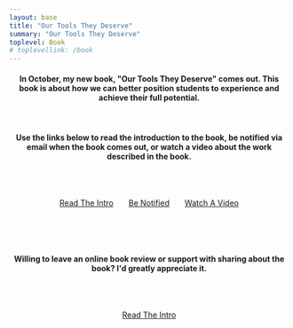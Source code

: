 ```yaml
---
layout: base
title: "Our Tools They Deserve"
summary: "Our Tools They Deserve"
toplevel: Book
# toplevellink: /book
---
```

<center>
<h4>In October, my new book, "Our Tools They Deserve" comes out. This book is about how we can better position students to experience and achieve their full potential.</h4><br/>

<h4>Use the links below to read the introduction to the book, be notified via email when the book comes out, or watch a video about the work described in the book.</h4><br/><br/>

<a href="https://tinyurl.com/Our-Tools-They-Deserve-Intro" class="get-started-btn scrollto">Read The Intro</a> &nbsp;&nbsp;&nbsp;&nbsp;&nbsp;
<a href="https://tinyurl.com/OTTD-Signup" class="get-started-btn scrollto">Be Notified</a> &nbsp;&nbsp;&nbsp;&nbsp;&nbsp;
<a href="https://youtu.be/CKJW-tvN5gs" class="get-started-btn scrollto">Watch A Video</a>

<br/><br/><br/>

<h4>Willing to leave an online book review or support with sharing about the book? I'd greatly appreciate it.</h4><br/><br/>

<a href="https://tinyurl.com/OTTD-Acceleration-Team" class="get-started-btn scrollto">Read The Intro</a> 

</center>

